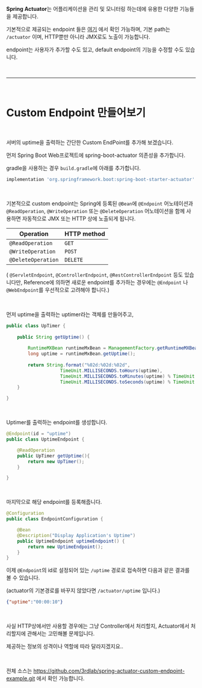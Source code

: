 

**Spring Actuator**는 어플리케이션을 관리 및 모니터링 하는데에 유용한 다양한 기능들을 제공합니다.

기본적으로 제공되는 endpoint 들은 [여기](https://docs.spring.io/spring-boot/docs/current/reference/html/production-ready-endpoints.html)  에서 확인 가능하며, 기본 path는 `/actuator` 이며, HTTP뿐만 아니라 JMX로도 노출이 가능합니다.

endpoint는 사용자가 추가할 수도 있고, default endpoint의 기능을 수정할 수도 있습니다.    

​          

---

​    

# Custom Endpoint 만들어보기

​     



서버의 uptime을 출력하는 간단한 Custom EndPoint를 추가해 보겠습니다.



먼저 Spring Boot Web프로젝트에 spring-boot-actuator 의존성을 추가합니다.

gradle을 사용하는 경우 `build.gradle`에 아래를 추가합니다.

```groovy
implementation 'org.springframework.boot:spring-boot-starter-actuator'
```

​      

기본적으로 custom endpoint는 Spring에 등록된 `@Bean`에 `@Endpoint` 어노테이션과 `@ReadOperation`, `@WriteOperation` 또는  `@DeleteOperation` 어노테이션을 함께 사용하면 자동적으로 JMX 또는 HTTP 상에 노출되게 됩니다.

| Operation          | HTTP method |
| ------------------ | ----------- |
| `@ReadOperation`   | `GET`       |
| `@WriteOperation`  | `POST`      |
| `@DeleteOperation` | `DELETE`    |

(  `@ServletEndpoint`,  `@ControllerEndpoint`, `@RestControllerEndpoint`  등도 있습니다만, Reference에 의하면 새로운 endpoint를 추가하는 경우에는 `@Endpoint` 나 `@WebEndpoint`를 우선적으로 고려해야 합니다.)

​      

먼저 uptime을 출력하는 uptimer라는 객체를 만들어주고,

```java
public class UpTimer {
    
	public String getUptime() {
		
		RuntimeMXBean runtimeMxBean = ManagementFactory.getRuntimeMXBean();
		long uptime = runtimeMxBean.getUptime();
		
		return String.format("%02d:%02d:%02d", 
					TimeUnit.MILLISECONDS.toHours(uptime),
					TimeUnit.MILLISECONDS.toMinutes(uptime) % TimeUnit.HOURS.toMinutes(1),
					TimeUnit.MILLISECONDS.toSeconds(uptime) % TimeUnit.MINUTES.toSeconds(1));	
	}

}

```

​      

Uptimer를 출력하는 endpoint를 생성합니다.

```java
@Endpoint(id = "uptime")
public class UptimeEndpoint {

    @ReadOperation
    public UpTimer getUptime(){
        return new UpTimer();
    }

}
```

​      

마지막으로 해당 endpoint를 등록해줍니다.

```java
@Configuration
public class EndpointConfiguration {

	@Bean
	@Description("Display Application's Uptime")
	public UptimeEndpoint uptimeEndpoint() {
		return new UptimeEndpoint();
	}
}

```



이제 `@Endpoint`의 id로 설정되어 있는 `/uptime` 경로로 접속하면 다음과 같은 결과를 볼 수 있습니다.

(actuator의 기본경로를 바꾸지 않았다면 `/actuator/uptime` 입니다.)

```json
{"uptime":"00:00:10"}
```

​      

사실 HTTP상에서만 사용할 경우에는 그냥 Controller에서 처리할지, Actuator에서 처리할지에 관해서는 고민해볼 문제입니다.

제공하는 정보의 성격이나 역할에 따라 달라지겠지요..

​      

전체 소스는 <https://github.com/3rdlab/spring-actuator-custom-endpoint-example.git> 에서 확인 가능합니다.



